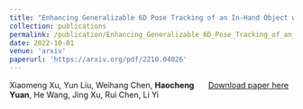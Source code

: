```yaml
---
title: "Enhancing Generalizable 6D Pose Tracking of an In-Hand Object with Tactile Sensing"
collection: publications
permalink: /publication/Enhancing_Generalizable_6D_Pose_Tracking_of_an_In_Hand_Object_with_Tactile_Sensing
date: 2022-10-01
venue: 'arxiv'
paperurl: 'https://arxiv.org/pdf/2210.04026'
---
```

<div class="row">   
    <!-- <div class="column" style="float:left;width:30%">    
        <img src="../images/teasers/icra_.png">  
    </div>  -->
    <div class="column" style="float:left;width:70%"> 
     	   Xiaomeng Xu, Yun Liu, Weihang Chen, <b>Haocheng Yuan</b>, He Wang, Jing Xu, Rui Chen, Li Yi<br>
    </div>

</div>

[Download paper here](http://academicpages.github.io/files/paper3.pdf)

